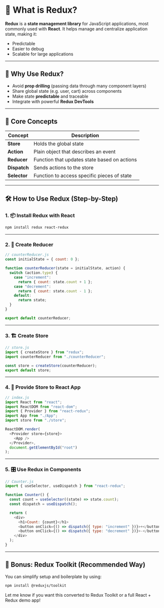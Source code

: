 # 🔄 What is Redux?

**Redux** is a **state management library** for JavaScript applications, most commonly used with **React**. It helps manage and centralize application state, making it:

- Predictable
- Easier to debug
- Scalable for large applications

---

## 🔧 Why Use Redux?

- Avoid **prop drilling** (passing data through many component layers)
- Share global state (e.g. user, cart) across components
- Make state **predictable** and traceable
- Integrate with powerful **Redux DevTools**

---

## 🧠 Core Concepts

| Concept        | Description |
|----------------|-------------|
| **Store**      | Holds the global state |
| **Action**     | Plain object that describes an event |
| **Reducer**    | Function that updates state based on actions |
| **Dispatch**   | Sends actions to the store |
| **Selector**   | Function to access specific pieces of state |

---

## 🛠️ How to Use Redux (Step-by-Step)

### 1. 📦 Install Redux with React
```bash
npm install redux react-redux
```

---

### 2. 🧮 Create Reducer

```js
// counterReducer.js
const initialState = { count: 0 };

function counterReducer(state = initialState, action) {
  switch (action.type) {
    case "increment":
      return { count: state.count + 1 };
    case "decrement":
      return { count: state.count - 1 };
    default:
      return state;
  }
}

export default counterReducer;
```

---

### 3. 🏗️ Create Store

```js
// store.js
import { createStore } from "redux";
import counterReducer from "./counterReducer";

const store = createStore(counterReducer);
export default store;
```

---

### 4. 🧩 Provide Store to React App

```js
// index.js
import React from "react";
import ReactDOM from "react-dom";
import { Provider } from "react-redux";
import App from "./App";
import store from "./store";

ReactDOM.render(
  <Provider store={store}>
    <App />
  </Provider>,
  document.getElementById("root")
);
```

---

### 5. 🎛️ Use Redux in Components

```js
// Counter.js
import { useSelector, useDispatch } from "react-redux";

function Counter() {
  const count = useSelector((state) => state.count);
  const dispatch = useDispatch();

  return (
    <div>
      <h1>Count: {count}</h1>
      <button onClick={() => dispatch({ type: "increment" })}>+</button>
      <button onClick={() => dispatch({ type: "decrement" })}>-</button>
    </div>
  );
}
```

---

## 🚀 Bonus: Redux Toolkit (Recommended Way)

You can simplify setup and boilerplate by using:

```bash
npm install @reduxjs/toolkit
```

Let me know if you want this converted to Redux Toolkit or a full React + Redux demo app!